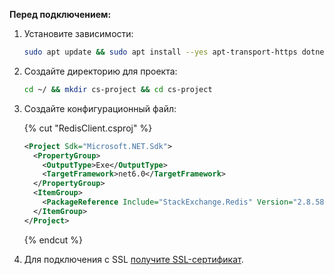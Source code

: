 **Перед подключением:**

1. Установите зависимости:

   ```bash
   sudo apt update && sudo apt install --yes apt-transport-https dotnet-sdk-6.0
   ```

1. Создайте директорию для проекта:

    ```bash
    cd ~/ && mkdir cs-project && cd cs-project
    ```

1. Создайте конфигурационный файл:

    {% cut "RedisClient.csproj" %}

    ```xml
    <Project Sdk="Microsoft.NET.Sdk">
      <PropertyGroup>
        <OutputType>Exe</OutputType>
        <TargetFramework>net6.0</TargetFramework>
      </PropertyGroup>
      <ItemGroup>
        <PackageReference Include="StackExchange.Redis" Version="2.8.58" />
      </ItemGroup>
    </Project>
    ```

    {% endcut %}

1. Для подключения с SSL [получите SSL-сертификат](../../../../../managed-redis/operations/connect/index.md#get-ssl-cert).
